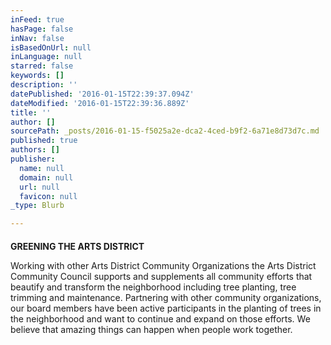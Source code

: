 ```yaml
---
inFeed: true
hasPage: false
inNav: false
isBasedOnUrl: null
inLanguage: null
starred: false
keywords: []
description: ''
datePublished: '2016-01-15T22:39:37.094Z'
dateModified: '2016-01-15T22:39:36.889Z'
title: ''
author: []
sourcePath: _posts/2016-01-15-f5025a2e-dca2-4ced-b9f2-6a71e8d73d7c.md
published: true
authors: []
publisher:
  name: null
  domain: null
  url: null
  favicon: null
_type: Blurb

---
```

#### 

**GREENING THE ARTS DISTRICT**

Working with other Arts District Community Organizations the Arts District Community Council supports and supplements all community efforts that beautify and transform the neighborhood including tree planting, tree trimming and maintenance.  Partnering with other community organizations, our board members have been active participants in the planting of trees in the neighborhood and want to continue and expand on those efforts. We believe that amazing things can happen when people work together.